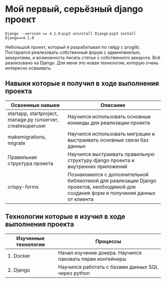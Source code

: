# Мой первый, серьёзный django проект

`Django --version == 4.1.0`
`pip3 uninstall Django`
`pip3 install Django==4.1.0`

Небольшой проект, который я разрабатывал по гайду с proglib. Постарался реализовать собственный форум с админпанелью, аккаунтами, и возможность писать статьи с собственного аккаунта. Всё реализовано на Django. Для меня это новая технология, которую очень интересно осваивать.

## Навыки которые я получил в ходе выполнения проекта

| Освоенные навыки | Описание |
| ------ | ------ |
| startapp, startproject, manage.py runserver, createsuperuser | Научился использовать основные команды для реализации проекта|
| makemigrations, migrate | Научился использовать миграции и выстраивать основные связи баз данных |
| Правильная структура проекта | Научился выстраивать правильную структуру django проекта и внутренних приложений |
| crispy-forms | Познакомился с дополнительной библиотекой для реализации Django проектов, необходимой для создания форм и получения данных от клиента |

## Технологии которые я изучил в ходе выполнения проекта

| Изученные технологии | Процессы |
| ------ | ------ |
| 1. Docker | Начал изучение докера. Научился паковать перве контейнеры |
| 2. Django | Научился работать с базами данных SQL через python |
